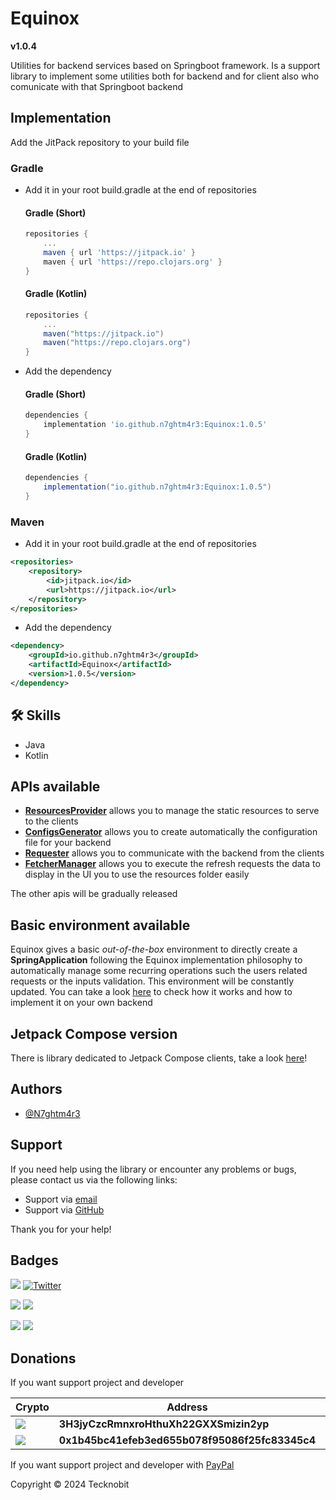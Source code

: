 # Equinox

**v1.0.4**

Utilities for backend services based on Springboot framework. Is a support library to implement some utilities both for backend and for client also who comunicate with that Springboot backend

## Implementation

Add the JitPack repository to your build file

### Gradle

- Add it in your root build.gradle at the end of repositories

  #### Gradle (Short)

    ```gradle
    repositories {
        ...
        maven { url 'https://jitpack.io' }
        maven { url 'https://repo.clojars.org' }
    }
    ```

  #### Gradle (Kotlin)

    ```gradle
    repositories {
        ...
        maven("https://jitpack.io")
        maven("https://repo.clojars.org")
    }
    ```

- Add the dependency

  #### Gradle (Short)

    ```gradle
    dependencies {
        implementation 'io.github.n7ghtm4r3:Equinox:1.0.5'
    }
    ```

  #### Gradle (Kotlin)

    ```gradle
    dependencies {
        implementation("io.github.n7ghtm4r3:Equinox:1.0.5")
    }
    ```

### Maven

- Add it in your root build.gradle at the end of repositories

```xml
<repositories>
    <repository>
        <id>jitpack.io</id>
        <url>https://jitpack.io</url>
    </repository>
</repositories>
```
- Add the dependency

```xml
<dependency>
    <groupId>io.github.n7ghtm4r3</groupId>
    <artifactId>Equinox</artifactId>
    <version>1.0.5</version>
</dependency>
```

## 🛠 Skills
- Java
- Kotlin

## APIs available

- <a href="https://github.com/N7ghtm4r3/Equinox/blob/main/documd/ResourcesProvider.md">**ResourcesProvider**</a> allows you to manage the static resources to serve to the clients
- <a href="https://github.com/N7ghtm4r3/Equinox/blob/main/documd/ConfigsGenerator.md">**ConfigsGenerator**</a> allows
  you to create automatically the configuration file for your backend
- <a href="https://github.com/N7ghtm4r3/Equinox/blob/main/documd/Requester.md">**Requester**</a> allows you to communicate with the backend from the clients
- <a href="https://github.com/N7ghtm4r3/Equinox/blob/main/documd/FetcherManager.md">**FetcherManager**</a> allows you to execute the refresh requests the data to display in the UI
  you to use the resources folder easily

The other apis will be gradually released

## Basic environment available

Equinox gives a basic _out-of-the-box_ environment to directly create a **SpringApplication** following the Equinox
implementation philosophy
to automatically manage some recurring operations such the users related requests or the inputs validation.
This environment will be constantly updated. You can take a
look [here](https://github.com/N7ghtm4r3/Equinox/blob/main/documd/EquinoxEnvironment.md) to check how it works and how
to implement
it on your own backend

## Jetpack Compose version

There is library dedicated to Jetpack Compose clients, take a look [here](https://github.com/N7ghtm4r3/Equinox-Compose)!

## Authors

- [@N7ghtm4r3](https://www.github.com/N7ghtm4r3)

## Support

If you need help using the library or encounter any problems or bugs, please contact us via the following links:

- Support via <a href="mailto:infotecknobitcompany@gmail.com">email</a>
- Support via <a href="https://github.com/N7ghtm4r3/Equinox/issues/new">GitHub</a>

Thank you for your help!

## Badges

[![](https://img.shields.io/badge/Google_Play-414141?style=for-the-badge&logo=google-play&logoColor=white)](https://play.google.com/store/apps/developer?id=Tecknobit)
[![Twitter](https://img.shields.io/badge/Twitter-1DA1F2?style=for-the-badge&logo=twitter&logoColor=white)](https://twitter.com/tecknobit)

[![](https://img.shields.io/badge/Spring_Boot-F2F4F9?style=for-the-badge&logo=spring-boot)](https://spring.io/projects/spring-boot)
[![](https://img.shields.io/badge/Jetpack%20Compose-4285F4.svg?style=for-the-badge&logo=Jetpack-Compose&logoColor=white)](https://www.jetbrains.com/lp/compose-multiplatform/)

[![](https://img.shields.io/badge/Java-ED8B00?style=for-the-badge&logo=java&logoColor=white)](https://www.oracle.com/java/)
[![](https://img.shields.io/badge/Kotlin-B125EA?style=for-the-badge&logo=kotlin&logoColor=white)](https://kotlinlang.org/)

## Donations

If you want support project and developer

| Crypto                                                                                              | Address                                        | Network  |
|-----------------------------------------------------------------------------------------------------|------------------------------------------------|----------|
| ![](https://img.shields.io/badge/Bitcoin-000000?style=for-the-badge&logo=bitcoin&logoColor=white)   | **3H3jyCzcRmnxroHthuXh22GXXSmizin2yp**         | Bitcoin  |
| ![](https://img.shields.io/badge/Ethereum-3C3C3D?style=for-the-badge&logo=Ethereum&logoColor=white) | **0x1b45bc41efeb3ed655b078f95086f25fc83345c4** | Ethereum |

If you want support project and developer
with <a href="https://www.paypal.com/donate/?hosted_button_id=5QMN5UQH7LDT4">PayPal</a>

Copyright © 2024 Tecknobit
